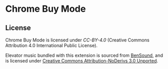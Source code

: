 # Chrome Buy Mode

## License

Chrome Buy Mode is licensed under *CC-BY-4.0* (Creative Commons Attribution 4.0 International Public License).

Elevator music bundled with this extension is sourced from [BenSound](http://www.bensound.com/), and is licensed under [Creative Commons Attribution-NoDerivs 3.0 Unported](http://www.bensound.com/licensing).